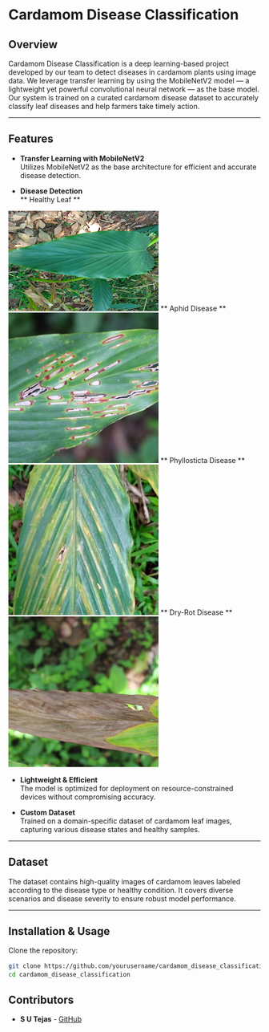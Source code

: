 # Cardamom Disease Classification

## Overview

Cardamom Disease Classification is a deep learning-based project developed by our team to detect diseases in cardamom plants using image data. We leverage transfer learning by using the MobileNetV2 model — a lightweight yet powerful convolutional neural network — as the base model. Our system is trained on a curated cardamom disease dataset to accurately classify leaf diseases and help farmers take timely action.

---

## Features

- **Transfer Learning with MobileNetV2**  
  Utilizes MobileNetV2 as the base architecture for efficient and accurate disease detection.

- **Disease Detection**<br>
** Healthy Leaf **
<img src="dataset_rotated/healthy_rotated/h1_rotated_270.jpg" alt="Healthy Leaf" width="300" height="200" />
** Aphid Disease **
<img src="dataset_rotated/amphid_rotated/amphid1_0001_rotated_90.jpeg" alt="Aphids Leaf" width="300" />
** Phyllosticta Disease **
<img src="dataset_rotated/phylo_rotated/phylos1_00033_rotated_0.jpeg" alt="Phylosticta Leaf" width="300" />
** Dry-Rot Disease **
<img src="dataset_rotated/dry_rotated/dry11_0317_rotated_180.jpeg" alt="Dry-Rot Leaf" width="300" />


- **Lightweight & Efficient**  
  The model is optimized for deployment on resource-constrained devices without compromising accuracy.

- **Custom Dataset**  
  Trained on a domain-specific dataset of cardamom leaf images, capturing various disease states and healthy samples.

---

## Dataset

The dataset contains high-quality images of cardamom leaves labeled according to the disease type or healthy condition. It covers diverse scenarios and disease severity to ensure robust model performance.

---

## Installation & Usage

Clone the repository:

```bash
git clone https://github.com/yourusername/cardamom_disease_classification.git
cd cardamom_disease_classification
```

## Contributors

- **S U Tejas** - [GitHub](https://github.com/tejas-su)

